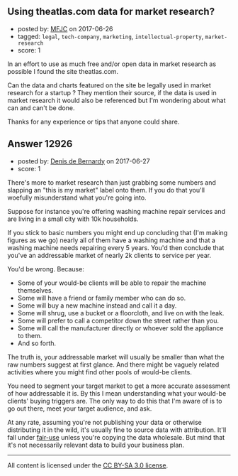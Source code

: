 ## Using theatlas.com data for market research?

- posted by: [MFJC](https://stackexchange.com/users/10054308/mfjc) on 2017-06-26
- tagged: `legal`, `tech-company`, `marketing`, `intellectual-property`, `market-research`
- score: 1

<p>In an effort to use as much free and/or open data in market research as possible I found the site theatlas.com. </p>

<p>Can the data and charts featured on the site be legally used in market research for a startup ? They mention their source, if the data is used in market research it would also be referenced but I'm wondering about what can and can't be done. </p>

<p>Thanks for any experience or tips that anyone could share. </p>



## Answer 12926

- posted by: [Denis de Bernardy](https://stackexchange.com/users/182468/denis-de-bernardy) on 2017-06-27
- score: 1

<p>There's more to market research than just grabbing some numbers and slapping an "this is my market" label onto them. If you do that you'll woefully misunderstand what you're going into.</p>

<p>Suppose for instance you're offering washing machine repair services and are living in a small city with 10k households.</p>

<p>If you stick to basic numbers you might end up concluding that (I'm making figures as we go) nearly all of them have a washing machine and that a washing machine needs repairing every 5 years. You'd then conclude that you've an addressable market of nearly 2k clients to service per year.</p>

<p>You'd be wrong. Because:</p>

<ul>
<li>Some of your would-be clients will be able to repair the machine themselves.</li>
<li>Some will have a friend or family member who can do so.</li>
<li>Some will buy a new machine instead and call it a day.</li>
<li>Some will shrug, use a bucket or a floorcloth, and live on with the leak.</li>
<li>Some will prefer to call a competitor down the street rather than you.</li>
<li>Some will call the manufacturer directly or whoever sold the appliance to them.</li>
<li>And so forth.</li>
</ul>

<p>The truth is, your addressable market will usually be smaller than what the raw numbers suggest at first glance. And there might be vaguely related activities where you might find other pools of would-be clients.</p>

<p>You need to segment your target market to get a more accurate assessment of how addressable it is. By this I mean understanding what your would-be clients' buying triggers are. The only way to do this that I'm aware of is to go out there, meet your target audience, and ask.</p>

<p>At any rate, assuming you're not publishing your data or otherwise distributing it in the wild, it's usually fine to source data with attribution. It'll fall under <a href="https://en.wikipedia.org/wiki/Fair_use" rel="nofollow noreferrer">fair-use</a> unless you're copying the data wholesale. But mind that it's not necessarily relevant data to build your business plan.</p>




---

All content is licensed under the [CC BY-SA 3.0 license](https://creativecommons.org/licenses/by-sa/3.0/).
